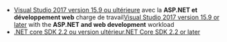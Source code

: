 * <span data-ttu-id="ad7bc-101">[Visual Studio 2017 version 15.9 ou ultérieure](https://visualstudio.microsoft.com/downloads/) avec la **ASP.NET et développement web** charge de travail</span><span class="sxs-lookup"><span data-stu-id="ad7bc-101">[Visual Studio 2017 version 15.9 or later](https://visualstudio.microsoft.com/downloads/) with the **ASP.NET and web development** workload</span></span>
* [<span data-ttu-id="ad7bc-102">.NET core SDK 2.2 ou version ultérieur</span><span class="sxs-lookup"><span data-stu-id="ad7bc-102">.NET Core SDK 2.2 or later</span></span>](https://www.microsoft.com/net/download/all)